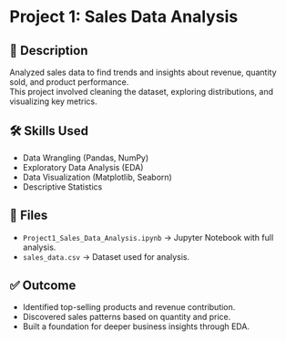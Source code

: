# Project 1: Sales Data Analysis

## 📌 Description
Analyzed sales data to find trends and insights about revenue, quantity sold, and product performance.  
This project involved cleaning the dataset, exploring distributions, and visualizing key metrics.  

## 🛠 Skills Used
- Data Wrangling (Pandas, NumPy)  
- Exploratory Data Analysis (EDA)  
- Data Visualization (Matplotlib, Seaborn)  
- Descriptive Statistics  

## 📂 Files
- `Project1_Sales_Data_Analysis.ipynb` → Jupyter Notebook with full analysis.  
- `sales_data.csv` → Dataset used for analysis.  

## ✅ Outcome
- Identified top-selling products and revenue contribution.  
- Discovered sales patterns based on quantity and price.  
- Built a foundation for deeper business insights through EDA.  

